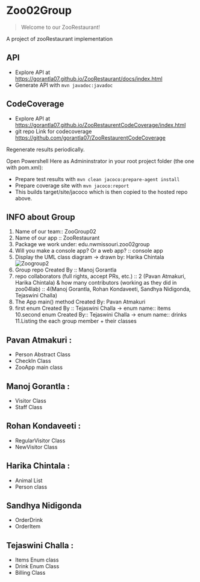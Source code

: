 # Zoo02Group

> Welcome to our ZooRestaurant! 

A project of zooRestaurant implementation 

## API

- Explore API at <https://gorantla07.github.io/ZooRestaurant/docs/index.html>
- Generate API with `mvn javadoc:javadoc`

## CodeCoverage

- Explore API at <https://gorantla07.github.io/ZooRestaurentCodeCoverage/index.html>
- git repo Link for codecoverage <https://github.com/gorantla07/ZooRestaurentCodeCoverage>

Regenerate results periodically.

Open Powershell Here as Admininstrator in your root project folder (the one with pom.xml):
- Prepare test results with `mvn clean jacoco:prepare-agent install`
- Prepare coverage site with `mvn jacoco:report` 
- This builds target/site/jacoco which is then copied to the hosted repo above.

## INFO about Group

1. Name of our team:: ZooGroup02
2. Name of our app :: ZooRestaurant
3. Package we work under: edu.nwmissouri.zoo02group
4. Will you make a console app? Or a web app? :: console app
5. Display the UML class diagram -> drawn by: Harika Chintala
![Zoogroup2](ZooGroup.png)
6. Group repo Created By :: Manoj Gorantla
7.  repo collaborators (full rights, accept PRs, etc.) :: 2 (Pavan Atmakuri, Harika Chintala) & how many contributors (working as they did in zoo04lab) :: 4(Manoj Gorantla, Rohan Kondaveeti, Sandhya Nidigonda, Tejaswini Challa)
8. The App main() method Created By: Pavan Atmakuri
9. first enum Created By :: Tejaswini Challa -> enum name:: items
10.second enum Created By:: Tejaswini Challa -> enum name:: drinks
11.Listing the each group member + their classes

## Pavan Atmakuri :

- Person Abstract Class
- CheckIn Class
- ZooApp main class


## Manoj Gorantla :

- Visitor Class
- Staff Class 

## Rohan Kondaveeti :

- RegularVisitor Class
- NewVisitor Class 

## Harika Chintala :

- Animal List
- Person class

## Sandhya Nidigonda 

- OrderDrink
- OrderItem

## Tejaswini Challa :

- Items Enum class
- Drink Enum Class
- Billing Class
